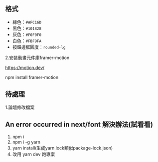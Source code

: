 ## 格式
- 綠色：`#AFC16D`
- 黑色：`#101828`
- 灰色：`#F0F0F0`
- 白色：`#FBF9FA`
- 按鈕邊框圓度：`rounded-lg`


2.安裝動畫元件庫framer-motion

https://motion.dev/

npm install framer-motion

## 待處理
1.論壇修改檔案

## An error occurred in next/font 解決辦法(試看看)
1. npm i 
2. npm i -g yarn
3. yarn install(生成yarn.lock類似package-lock.json)
4. 改用 yarn dev 跑專案 

